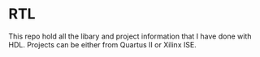 RTL
===
This repo hold all the libary and project information that I have done with HDL.
Projects can be either from Quartus II or Xilinx ISE.
